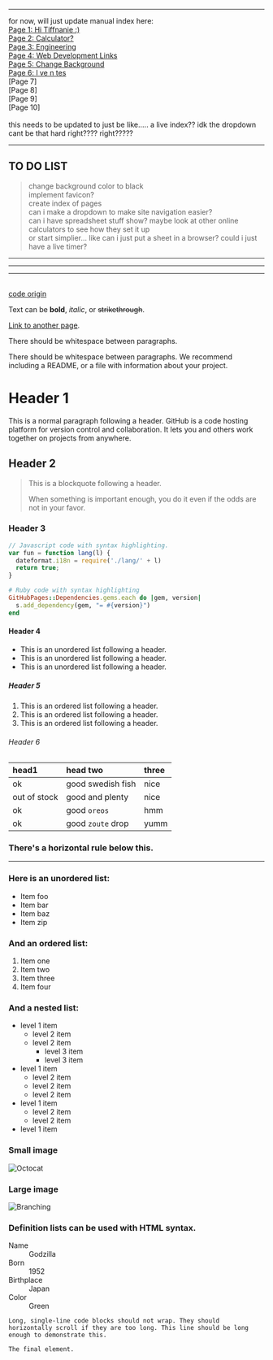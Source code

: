 <link rel="stylesheet" href="https://cdn.jsdelivr.net/npm/@tabler/core@latest/dist/css/tabler.min.css">

<head>
        <meta name="theme-color" contents=#000000>
</head>

* * *

for now, will just update manual index here: \
[Page 1: Hi Tiffnanie :)](/tiffnanie/tiffnanie) \
[Page 2: Calculator?](/calculator) \
[Page 3: Engineering](/engineering) \
[Page 4: Web Development Links](/engineering/webDevelopment) \
[Page 5: Change Background](/engineering/ChangeBackground) \
[Page 6: l ve n tes](https://www.noahmadethis.website/skills-github-pages/) \
[Page 7] \
[Page 8] \
[Page 9] \
[Page 10] \
\
this needs to be updated to just be like..... a live index?? idk the dropdown cant be that hard right???? right?????


* * *
 

## TO DO LIST  
> change background color to black <br>
> implement favicon? <br>
> create index of pages <br>
> can i make a dropdown to make site navigation easier? <br>
> can i have spreadsheet stuff show? maybe look at other online calculators to see how they set it up <br>
> or start simplier... like can i just put a sheet in a browser?
> could i just have a live timer?


* * *
* * *
* * *

<!-- following taken from: https://github.com/pages-themes/primer/blob/master/index.md?plain=1 -->
\
[code origin](https://github.com/pages-themes/primer/blob/master/index.md?plain=1)

Text can be **bold**, _italic_, or ~~strikethrough~~.

[Link to another page](./another-page.html).

There should be whitespace between paragraphs.

There should be whitespace between paragraphs. We recommend including a README, or a file with information about your project.

# Header 1

This is a normal paragraph following a header. GitHub is a code hosting platform for version control and collaboration. It lets you and others work together on projects from anywhere.

## Header 2

> This is a blockquote following a header.
>
> When something is important enough, you do it even if the odds are not in your favor.

### Header 3

```js
// Javascript code with syntax highlighting.
var fun = function lang(l) {
  dateformat.i18n = require('./lang/' + l)
  return true;
}
```

```ruby
# Ruby code with syntax highlighting
GitHubPages::Dependencies.gems.each do |gem, version|
  s.add_dependency(gem, "= #{version}")
end
```

#### Header 4

*   This is an unordered list following a header.
*   This is an unordered list following a header.
*   This is an unordered list following a header.

##### Header 5

1.  This is an ordered list following a header.
2.  This is an ordered list following a header.
3.  This is an ordered list following a header.

###### Header 6

| head1        | head two          | three |
|:-------------|:------------------|:------|
| ok           | good swedish fish | nice  |
| out of stock | good and plenty   | nice  |
| ok           | good `oreos`      | hmm   |
| ok           | good `zoute` drop | yumm  |

### There's a horizontal rule below this.

* * *

### Here is an unordered list:

*   Item foo
*   Item bar
*   Item baz
*   Item zip

### And an ordered list:

1.  Item one
1.  Item two
1.  Item three
1.  Item four

### And a nested list:

- level 1 item
  - level 2 item
  - level 2 item
    - level 3 item
    - level 3 item
- level 1 item
  - level 2 item
  - level 2 item
  - level 2 item
- level 1 item
  - level 2 item
  - level 2 item
- level 1 item

### Small image

![Octocat](https://github.githubassets.com/images/icons/emoji/octocat.png)

### Large image

![Branching](https://guides.github.com/activities/hello-world/branching.png)


### Definition lists can be used with HTML syntax.

<dl>
<dt>Name</dt>
<dd>Godzilla</dd>
<dt>Born</dt>
<dd>1952</dd>
<dt>Birthplace</dt>
<dd>Japan</dd>
<dt>Color</dt>
<dd>Green</dd>
</dl>

```
Long, single-line code blocks should not wrap. They should horizontally scroll if they are too long. This line should be long enough to demonstrate this.
```

```
The final element.
```
<!-- end copied section -->

